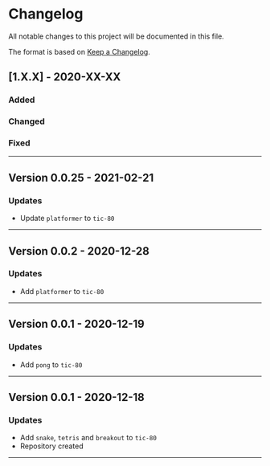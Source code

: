# Changelog

All notable changes to this project will be documented in this file.

The format is based on [Keep a Changelog](https://keepachangelog.com/en/1.0.0/).

## [1.X.X] - 2020-XX-XX

### Added

### Changed

### Fixed

---

## Version 0.0.25 - 2021-02-21

### Updates

- Update `platformer` to `tic-80`

---

## Version 0.0.2 - 2020-12-28

### Updates

- Add `platformer` to `tic-80`

---

## Version 0.0.1 - 2020-12-19

### Updates

- Add `pong` to `tic-80`

---

## Version 0.0.1 - 2020-12-18

### Updates

- Add `snake`, `tetris` and `breakout` to `tic-80`
- Repository created

---
